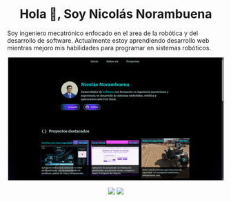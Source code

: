 <h1 align="center"> Hola 👋, Soy Nicolás Norambuena </h1>


Soy ingeniero mecatrónico enfocado en el area de la robótica y del desarrollo de software. Actualmente estoy aprendiendo desarrollo web mientras mejoro mis habilidades para programar en sistemas robóticos.

<div align="center">

[<a href="https://porfolio-nicolasnna.vercel.app/" target="blank">
  <img width="500" src="./docs/porfolio.png/" alt="porfolio" />
</a>](url)

</div>

<div align="center">
  
  [![](https://github-readme-stats.vercel.app/api?username=nicolasnna&show_icons=true&theme=tokyonight&hide_border=true&locale=es)](https://github.com/nicolasnna)
  [![](https://github-readme-streak-stats.herokuapp.com/?user=nicolasnna&theme=material-palenight&locale=es)](https://github.com/nicolasnna)
  
</div>
